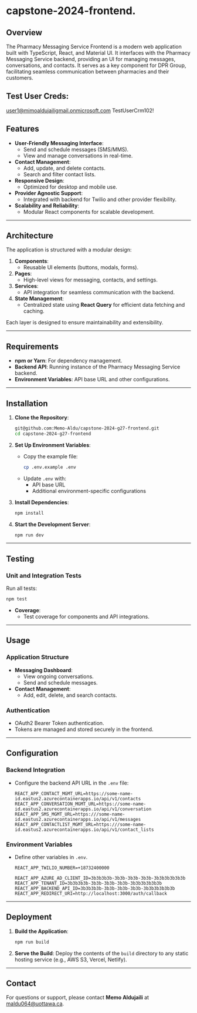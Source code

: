 # capstone-2024-frontend.

## Overview
The Pharmacy Messaging Service Frontend is a modern web application built with TypeScript, React, and Material UI. It interfaces with the Pharmacy Messaging Service backend, providing an UI for managing messages, conversations, and contacts. It serves as a key component for DPR Group, facilitating seamless communication between pharmacies and their customers.

## Test User Creds:
user1@mimoaldujailigmail.onmicrosoft.com
TestUserCrm102!

## Features
- **User-Friendly Messaging Interface**:
  - Send and schedule messages (SMS/MMS).
  - View and manage conversations in real-time.
- **Contact Management**:
  - Add, update, and delete contacts.
  - Search and filter contact lists.
- **Responsive Design**:
  - Optimized for desktop and mobile use.
- **Provider Agnostic Support**:
  - Integrated with backend for Twilio and other provider flexibility.
- **Scalability and Reliability**:
  - Modular React components for scalable development.

---

## Architecture
The application is structured with a modular design:
1. **Components**:
   - Reusable UI elements (buttons, modals, forms).
2. **Pages**:
   - High-level views for messaging, contacts, and settings.
3. **Services**:
   - API integration for seamless communication with the backend.
4. **State Management**:
   - Centralized state using **React Query** for efficient data fetching and caching.

Each layer is designed to ensure maintainability and extensibility.

---

## Requirements
- **npm or Yarn**: For dependency management.
- **Backend API**: Running instance of the Pharmacy Messaging Service backend.
- **Environment Variables**: API base URL and other configurations.

---

## Installation

1. **Clone the Repository**:
   ```bash
   git@github.com:Memo-Aldu/capstone-2024-g27-frontend.git
   cd capstone-2024-g27-frontend
   ```

2. **Set Up Environment Variables**:
   - Copy the example file:
     ```bash
     cp .env.example .env
     ```
   - Update `.env` with:
     - API base URL
     - Additional environment-specific configurations

3. **Install Dependencies**:
   ```bash
   npm install
   ```

4. **Start the Development Server**:
   ```bash
   npm run dev
   ```

---

## Testing

### Unit and Integration Tests
Run all tests:
```bash
npm test
```
- **Coverage**:
  -  Test coverage for components and API integrations.

---

## Usage

### Application Structure
- **Messaging Dashboard**:
  - View ongoing conversations.
  - Send and schedule messages.
- **Contact Management**:
  - Add, edit, delete, and search contacts.

### Authentication
- OAuth2 Bearer Token authentication.
- Tokens are managed and stored securely in the frontend.

---

## Configuration

### Backend Integration
- Configure the backend API URL in the `.env` file:
  ```
  REACT_APP_CONTACT_MGMT_URL=https://some-name-id.eastus2.azurecontainerapps.io/api/v1/contacts
  REACT_APP_CONVERSATION_MGMT_URL=https://some-name-id.eastus2.azurecontainerapps.io/api/v1/conversation
  REACT_APP_SMS_MGMT_URL=https:///some-name-id.eastus2.azurecontainerapps.io/api/v1/messages
  REACT_APP_CONTACTLIST_MGMT_URL=https:///some-name-id.eastus2.azurecontainerapps.io/api/v1/contact_lists
  ```

### Environment Variables
- Define other variables in `.env`.
  ```
  REACT_APP_TWILIO_NUMBER=+18732400000
  
  REACT_APP_AZURE_AD_CLIENT_ID=3b3b3b3b-3b3b-3b3b-3b3b-3b3b3b3b3b3b
  REACT_APP_TENANT_ID=3b3b3b3b-3b3b-3b3b-3b3b-3b3b3b3b3b3b
  REACT_APP_BACKEND_API_ID=3b3b3b3b-3b3b-3b3b-3b3b-3b3b3b3b3b3b
  REACT_APP_REDIRECT_URI=http://localhost:3000/auth/callback
  ```

---

## Deployment

1. **Build the Application**:
   ```bash
   npm run build
   ```

2. **Serve the Build**:
   Deploy the contents of the `build` directory to any static hosting service (e.g., AWS S3, Vercel, Netlify).

---

## Contact
For questions or support, please contact **Memo Aldujaili** at [maldu064@uottawa.ca](mailto:maldu064@uottawa.ca).
